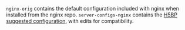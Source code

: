 `nginx-orig` contains the default configuration included with nginx when installed from the nginx repo.
`server-configs-nginx` contains the [H5BP suggested configuration](https://github.com/h5bp/server-configs-nginx), with edits for compatibility.
